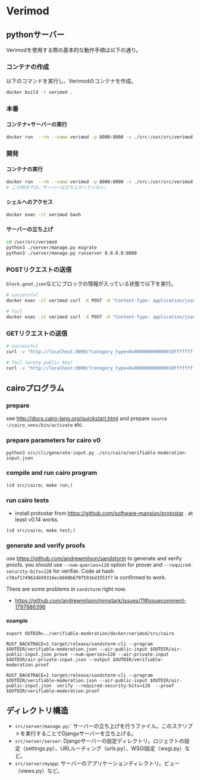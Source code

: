# Verimod

## pythonサーバー

Verimodを使用する際の基本的な動作手順は以下の通り。

### コンテナの作成

以下のコマンドを実行し、Verimodのコンテナを作成。

```sh
docker build -t verimod . 
```

### 本番

#### コンテナ+サーバーの実行
```sh
docker run  --rm --name verimod -p 8000:8000 -v ./src:/usr/src/verimod  verimod
```

### 開発

#### コンテナの実行
```sh
docker run  --rm --name verimod -p 8000:8000 -v ./src:/usr/src/verimod  verimod bash -c "while true; do sleep 5; done"
# この時点では、サーバーは立ち上がっていない。
```

#### シェルへのアクセス
```sh
docker exec -it verimod bash
```

#### サーバーの立ち上げ
```sh
cd /usr/src/verimod
python3 ./server/manage.py migrate
python3 ./server/manage.py runserver 0.0.0.0:8000
```

### POSTリクエストの送信
`block.good.json`などにブロックの情報が入っている状態で以下を実行。
```sh
# successful
docker exec -it verimod curl -X POST -H "Content-Type: application/json" -d @/app/server/block.good.json http://localhost:8000 

# fail
docker exec -it verimod curl -X POST -H "Content-Type: application/json" -d @/app/server/block.bad.json http://localhost:8000 
```

### GETリクエストの送信
```sh
# successful
curl -v "http://localhost:8000/?category_type=0x800000000000010ffffffffffffffffffffffffffffffffffffffffffffffff&pubkey=0x22285e2a1c84a7b6e283eb1ee28a40ba30874aff62617ba1220d7dc6a2b1e70"

# fail (wrong public key)
curl -v "http://localhost:8000/?category_type=0x800000000000010ffffffffffffffffffffffffffffffffffffffffffffffff&pubkey=0x22285e2a1c84a7b6e283eb1ee28a40ba30874aff62617ba1220d7dc6a2b1e71"
```

## cairoプログラム

### prepare

see http://docs.cairo-lang.org/quickstart.html and prepare `source ~/cairo_venv/bin/activate` etc.

### prepare parameters for cairo v0

```
python3 src/cli/generate-input.py ./src/cairo/verifiable-moderation-input.json
```

### compile and run cairo program

```
(cd src/cairo; make run;)
```

### run cairo tests

- install protostar from https://github.com/software-mansion/protostar . at least v0.14 works.

```
(cd src/cairo; make test;)
```

### generate and verify proofs

use https://github.com/andrewmilson/sandstorm to generate and verify proofs. you should use `--num-queries=128` option for prover and `--required-security-bits=128` for verifier. Code at hash `cf8af1749624b59316ec6660b6797591bd1553f7` is confirmed to work.

There are some problems in `sandstorm` right now.
 - https://github.com/andrewmilson/ministark/issues/11#issuecomment-1797986396

#### example

```
export OUTDIR=../verifiable-moderation/docker/verimod/src/cairo

RUST_BACKTRACE=1 target/release/sandstorm-cli --program $OUTDIR/verifiable-moderation.json --air-public-input $OUTDIR/air-public-input.json prove --num-queries=128 --air-private-input $OUTDIR/air-private-input.json --output $OUTDIR/verifiable-moderation.proof

RUST_BACKTRACE=1 target/release/sandstorm-cli --program $OUTDIR/verifiable-moderation.json --air-public-input $OUTDIR/air-public-input.json  verify --required-security-bits=128  --proof $OUTDIR/verifiable-moderation.proof 
```

## ディレクトリ構造
- `src/server/manage.py`:` サーバーの立ち上げを行うファイル。このスクリプトを実行することでDjangoサーバーを立ち上げる。
- `src/server/server`: Djangoサーバーの設定ディレクトリ。ロジェクトの設定（settings.py）、URLルーティング（urls.py）、WSGI設定（wsgi.py）など。
- `src/server/myapp`: サーバーのアプリケーションディレクトリ。ビュー（views.py）など。